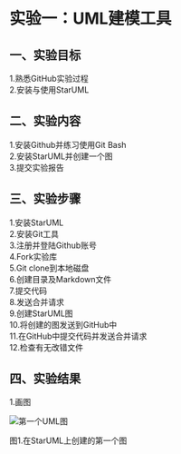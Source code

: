# 实验一：UML建模工具

## 一、实验目标

1.熟悉GitHub实验过程  
2.安装与使用StarUML  

## 二、实验内容

1.安装Github并练习使用Git Bash  
2.安装StarUML并创建一个图  
3.提交实验报告  

## 三、实验步骤

1.安装StarUML  
2.安装Git工具  
3.注册并登陆Github账号  
4.Fork实验库  
5.Git clone到本地磁盘  
6.创建目录及Markdown文件  
7.提交代码  
8.发送合并请求  
9.创建StarUML图  
10.将创建的图发送到GitHub中  
11.在GitHub中提交代码并发送合并请求  
12.检查有无改错文件   


## 四、实验结果

1.画图

![第一个UML图](./model1.jpg)

图1.在StarUML上创建的第一个图
